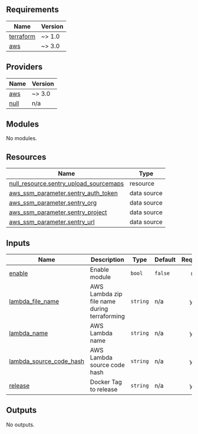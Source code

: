 ## Requirements

| Name | Version |
|------|---------|
| <a name="requirement_terraform"></a> [terraform](#requirement\_terraform) | ~> 1.0 |
| <a name="requirement_aws"></a> [aws](#requirement\_aws) | ~> 3.0 |

## Providers

| Name | Version |
|------|---------|
| <a name="provider_aws"></a> [aws](#provider\_aws) | ~> 3.0 |
| <a name="provider_null"></a> [null](#provider\_null) | n/a |

## Modules

No modules.

## Resources

| Name | Type |
|------|------|
| [null_resource.sentry_upload_sourcemaps](https://registry.terraform.io/providers/hashicorp/null/latest/docs/resources/resource) | resource |
| [aws_ssm_parameter.sentry_auth_token](https://registry.terraform.io/providers/hashicorp/aws/latest/docs/data-sources/ssm_parameter) | data source |
| [aws_ssm_parameter.sentry_org](https://registry.terraform.io/providers/hashicorp/aws/latest/docs/data-sources/ssm_parameter) | data source |
| [aws_ssm_parameter.sentry_project](https://registry.terraform.io/providers/hashicorp/aws/latest/docs/data-sources/ssm_parameter) | data source |
| [aws_ssm_parameter.sentry_url](https://registry.terraform.io/providers/hashicorp/aws/latest/docs/data-sources/ssm_parameter) | data source |

## Inputs

| Name | Description | Type | Default | Required |
|------|-------------|------|---------|:--------:|
| <a name="input_enable"></a> [enable](#input\_enable) | Enable module | `bool` | `false` | no |
| <a name="input_lambda_file_name"></a> [lambda\_file\_name](#input\_lambda\_file\_name) | AWS Lambda zip file name during terraforming | `string` | n/a | yes |
| <a name="input_lambda_name"></a> [lambda\_name](#input\_lambda\_name) | AWS Lambda name | `string` | n/a | yes |
| <a name="input_lambda_source_code_hash"></a> [lambda\_source\_code\_hash](#input\_lambda\_source\_code\_hash) | AWS Lambda source code hash | `string` | n/a | yes |
| <a name="input_release"></a> [release](#input\_release) | Docker Tag to release | `string` | n/a | yes |

## Outputs

No outputs.
